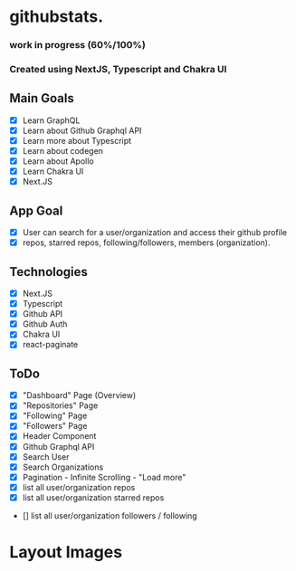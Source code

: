 # githubstats.
### work in progress (60%/100%)

### Created using NextJS, Typescript and Chakra UI

## Main Goals
- [x] Learn GraphQL
- [x] Learn about Github Graphql API
- [x] Learn more about Typescript
- [x] Learn about codegen
- [x] Learn about Apollo
- [x] Learn Chakra UI 
- [x] Next.JS

## App Goal
- [x] User can search for a user/organization and access their github profile
- [x] repos, starred repos, following/followers, members (organization). 

## Technologies 
- [x] Next.JS
- [X] Typescript
- [x] Github API
- [x] Github Auth
- [x] Chakra UI
- [x] react-paginate

## ToDo
- [x] "Dashboard" Page (Overview)
- [x] "Repositories" Page
- [x] "Following" Page
- [x] "Followers" Page
- [x] Header Component
- [x] Github Graphql API
- [x] Search User
- [x] Search Organizations
- [x] Pagination - Infinite Scrolling - "Load more"
- [x] list all user/organization repos
- [x] list all user/organization starred repos
- [] list all user/organization followers / following

# Layout Images



